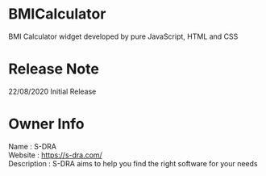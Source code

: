 # BMICalculator
BMI Calculator widget developed by pure JavaScript, HTML and CSS

# Release Note 
22/08/2020 Initial Release 

# Owner Info 
Name : S-DRA<br/>
Website : https://s-dra.com/ <br/>
Description : S-DRA aims to help you find the right software for your needs 
